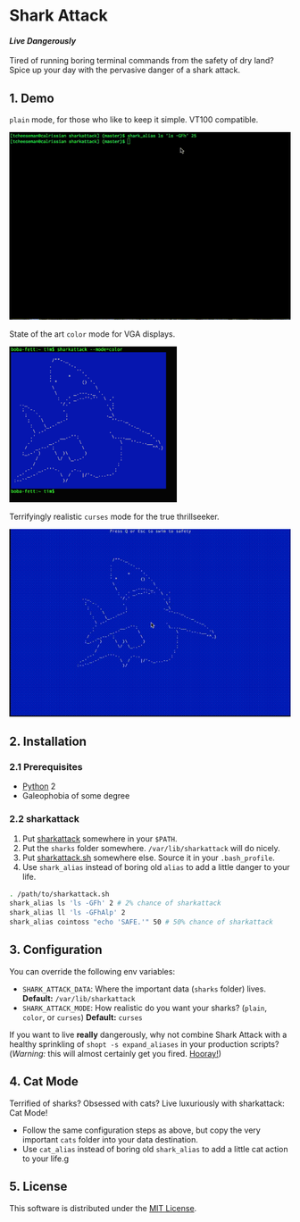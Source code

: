 # Shark Attack
#### _Live Dangerously_

Tired of running boring terminal commands from the safety of dry land? Spice up your day with the pervasive danger of a shark attack.

## 1. Demo

`plain` mode, for those who like to keep it simple. VT100 compatible.

![Plain Mode Demo](https://raw.githubusercontent.com/cirla/sharkattack/master/demo/plain.gif)

State of the art `color` mode for VGA displays.

<img src="https://raw.githubusercontent.com/cirla/sharkattack/master/demo/color.png" alt="Color Mode Demo" width="300px">

Terrifyingly realistic `curses` mode for the true thrillseeker.

![Curses Mode Demo](https://raw.githubusercontent.com/cirla/sharkattack/master/demo/curses.gif)

## 2. Installation
### 2.1 Prerequisites
* [Python](https://www.python.org/) 2
* Galeophobia of some degree

### 2.2 sharkattack
1. Put [sharkattack](https://raw.githubusercontent.com/cirla/sharkattack/master/bin/sharkattack) somewhere in your
   `$PATH`.
2. Put the `sharks` folder somewhere. `/var/lib/sharkattack` will do nicely.
3. Put [sharkattack.sh](https://raw.githubusercontent.com/cirla/sharkattack/master/sharkattack.sh) somewhere else. Source it in your `.bash_profile`.
4. Use `shark_alias` instead of boring old `alias` to add a little danger to your life.

```bash
. /path/to/sharkattack.sh
shark_alias ls 'ls -GFh' 2 # 2% chance of sharkattack
shark_alias ll 'ls -GFhAlp' 2
shark_alias cointoss "echo 'SAFE.'" 50 # 50% chance of sharkattack
```

## 3. Configuration
You can override the following env variables:
* `SHARK_ATTACK_DATA`: Where the important data (`sharks` folder) lives. **Default:** `/var/lib/sharkattack`
* `SHARK_ATTACK_MODE`: How realistic do you want your sharks? (`plain`, `color`, or `curses`) **Default:** `curses`

If you want to live **really** dangerously, why not combine Shark Attack with a healthy sprinkling of `shopt -s expand_aliases` in your production scripts? (*Warning:* this will almost certainly get you fired. [Hooray!](http://www.yellow5.com/pokey/archive/index86.html))

## 4. Cat Mode
Terrified of sharks? Obsessed with cats? Live luxuriously with sharkattack: Cat Mode!
* Follow the same configuration steps as above, but copy the very important `cats` folder into your data destination.
* Use `cat_alias` instead of boring old `shark_alias` to add a little cat action to your life.g

## 5. License
This software is distributed under the [MIT License](https://raw.githubusercontent.com/cirla/sharkattack/master/LICENSE).
